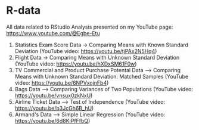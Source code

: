 # R-data
All data related to RStudio Analysis presented on my YouTube page: https://www.youtube.com/@Egbe-Etu 

1) Statistics Exam Score Data -> Comparing Means with Known Standard Deviation (YouTube video: https://youtu.be/tjPAx2N5Hq4)
2) Flight Data -> Comparing Means with Unknown Standard Deviation (YouTube video: https://youtu.be/hXDxSM61F0w)
3) TV Commercial and Product Purchase Potental Data --> Comparing Means with Unknown Standard Deviation: Matched Samples (YouTube video: https://youtu.be/6NPVxojnFb4)
4) Bags Data --> Comparing Variances of Two Populations (YouTube video: https://youtu.be/vnsux0zkNxU)
5) Airline Ticket Data --> Test of Independence (YouTube video: https://youtu.be/b3JcGh6B_hU)
6) Armand's Data --> Simple Linear Regression (YouTube video: https://youtu.be/6d8KiPfFfbQ)
